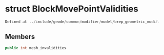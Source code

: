 # struct BlockMovePointValidities

```cpp
Defined at ../include/geode/common/modifier/model/brep_geometric_modifier_simulation.h#63
```

## Members

```cpp
public int mesh_invalidities

```



